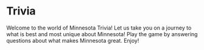 # Trivia
Welcome to the world of Minnesota Trivia! 
Let us take you on a journey to what is best and most unique about Minnesota!
Play the game by answering questions about what makes Minnesota great. 
Enjoy!
